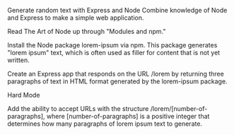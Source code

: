 Generate random text with Express and Node
Combine knowledge of Node and Express to make a simple web application.

Read The Art of Node up through "Modules and npm."

Install the Node package lorem-ipsum via npm. This package generates "lorem ipsum" text, which is often used as filler for content that is not yet written.

Create an Express app that responds on the URL /lorem by returning three paragraphs of text in HTML format generated by the lorem-ipsum package.

Hard Mode  

Add the ability to accept URLs with the structure /lorem/[number-of-paragraphs], where [number-of-paragraphs] is a positive integer that determines how many paragraphs of lorem ipsum text to generate.
